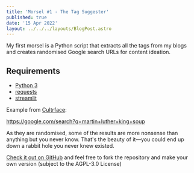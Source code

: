 ```yaml
---
title: 'Morsel #1 - The Tag Suggester'
published: true
date: '15 Apr 2022'
layout: ../../../layouts/BlogPost.astro
---
```


My first morsel is a Python script that extracts all the tags from my blogs and creates randomised Google search URLs for content ideation.

## Requirements

* [Python 3](https://www.python.org/downloads/)
* [requests](https://docs.python-requests.org/)
* [streamlit](https://streamlit.io/)

Example from [Cultrface](https://cultrface.co.uk):

https://google.com/search?q=martin+luther+king+soup

As they are randomised, some of the results are more nonsense than anything but you never know. That's the beauty of it&mdash;you could end up down a rabbit hole you never knew existed.

[Check it out on GitHub](https://github.com/starchildluke/tag_suggester/) and feel free to fork the repository and make your own version (subject to the AGPL-3.0 License)